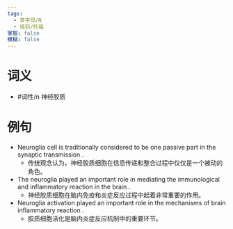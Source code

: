 ```yaml
---
tags:
  - 首字母/N
  - 级别/托福
掌握: false
模糊: false
---
```

# 词义
- #词性/n  神经胶质
# 例句
- Neuroglia cell is traditionally considered to be one passive part in the synaptic transmission .
	- 传统观念认为，神经胶质细胞在信息传递和整合过程中仅仅是一个被动的角色。
- The neuroglia played an important role in mediating the immunological and inflammatory reaction in the brain .
	- 神经胶质细胞在脑内免疫和炎症反应过程中起着非常重要的作用。
- Neuroglia activation played an important role in the mechanisms of brain inflammatory reaction .
	- 胶质细胞活化是脑内炎症反应机制中的重要环节。
